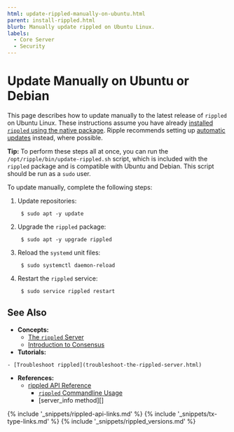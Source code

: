 ```yaml
---
html: update-rippled-manually-on-ubuntu.html
parent: install-rippled.html
blurb: Manually update rippled on Ubuntu Linux.
labels:
  - Core Server
  - Security
---
```

# Update Manually on Ubuntu or Debian

This page describes how to update manually to the latest release of `rippled` on Ubuntu Linux. These instructions assume you have already [installed `rippled` using the native package](install-rippled-on-ubuntu.html). Ripple recommends setting up [automatic updates](update-rippled-automatically-on-linux.html) instead, where possible.
<!--
> **Caution:** Ripple renewed the GPG key used to sign binary packages shortly before the release of v1.7.0. If you are upgrading from a version earlier than 1.7.0, you must first download and manually trust the updated public key as follows:
>
>     wget -q -O - "https://repos.ripple.com/repos/api/gpg/key/public" | \
>       sudo apt-key add -
>
> For more information, see the [`rippled` 1.7.0 release notes](https://xrpl.org/blog/2021/rippled-1.7.0.html#upgrading-special-action-required).
-->
**Tip:** To perform these steps all at once, you can run the `/opt/ripple/bin/update-rippled.sh` script, which is included with the `rippled` package and is compatible with Ubuntu and Debian. This script should be run as a `sudo` user.

To update manually, complete the following steps:

1. Update repositories:

        $ sudo apt -y update

2. Upgrade the `rippled` package:

        $ sudo apt -y upgrade rippled

3. Reload the `systemd` unit files:

        $ sudo systemctl daemon-reload

4. Restart the `rippled` service:

        $ sudo service rippled restart


## See Also

- **Concepts:**
    - [The `rippled` Server](xrpl-servers.html)
    - [Introduction to Consensus](intro-to-consensus.html)
- **Tutorials:**
<!--    - [`rippled` v1.3.x Migration Instructions](rippled-1-3-migration-instructions.html)  Note: remove when versions older than v1.3 are basically extinct -->
    - [Troubleshoot rippled](troubleshoot-the-rippled-server.html)
- **References:**
    - [rippled API Reference](http-websocket-apis.html)
        - [`rippled` Commandline Usage](commandline-usage.html)
        - [server_info method][]


<!--{# common link defs #}-->
{% include '_snippets/rippled-api-links.md' %}
{% include '_snippets/tx-type-links.md' %}
{% include '_snippets/rippled_versions.md' %}
